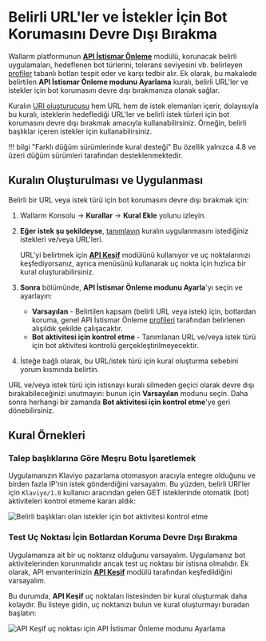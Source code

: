 # Belirli URL'ler ve İstekler İçin Bot Korumasını Devre Dışı Bırakma

Wallarm platformunun [**API İstismar Önleme**](../../about-wallarm/api-abuse-prevention.md) modülü, korunacak belirli uygulamaları, hedeflenen bot türlerini, tolerans seviyesini vb. belirleyen [profiler](../../user-guides/api-abuse-prevention.md) tabanlı botları tespit eder ve karşı tedbir alır. Ek olarak, bu makalede belirtilen **API İstismar Önleme modunu Ayarlama** kuralı, belirli URL'ler ve istekler için bot korumasını devre dışı bırakmanıza olanak sağlar.

Kuralın [URI oluşturucusu](../../user-guides/rules/add-rule.md#uri-constructor) hem URL hem de istek elemanları içerir, dolayısıyla bu kuralı, isteklerin hedeflediği URL'ler ve belirli istek türleri için bot korumasını devre dışı bırakmak amacıyla kullanabilirsiniz. Örneğin, belirli başlıklar içeren istekler için kullanabilirsiniz.

!!! bilgi "Farklı düğüm sürümlerinde kural desteği"
   Bu özellik yalnızca 4.8 ve üzeri düğüm sürümleri tarafından desteklenmektedir.

## Kuralın Oluşturulması ve Uygulanması

Belirli bir URL veya istek türü için bot korumasını devre dışı bırakmak için:

1. Wallarm Konsolu → **Kurallar** → **Kural Ekle** yolunu izleyin.
1. **Eğer istek şu şekildeyse**, [tanımlayın](../../user-guides/rules/add-rule.md#uri-constructor) kuralın uygulanmasını istediğiniz istekleri ve/veya URL'leri.

    URL'yi belirtmek için [**API Keşif**](../../about-wallarm/api-discovery.md) modülünü kullanıyor ve uç noktalarınızı keşfediyorsanız, ayrıca menüsünü kullanarak uç nokta için hızlıca bir kural oluşturabilirsiniz.

1. **Sonra** bölümünde, **API İstismar Önleme modunu Ayarla**'yı seçin ve ayarlayın:

    * **Varsayılan** - Belirtilen kapsam (belirli URL veya istek) için, botlardan koruma, genel API İstismar Önleme [profileri](../../user-guides/api-abuse-prevention.md) tarafından belirlenen alışıldık şekilde çalışacaktır.
    * **Bot aktivitesi için kontrol etme** - Tanımlanan URL ve/veya istek türü için bot aktivitesi kontrolü gerçekleştirilmeyecektir.

1. İsteğe bağlı olarak, bu URL/istek türü için kural oluşturma sebebini yorum kısmında belirtin.

URL ve/veya istek türü için istisnayı kuralı silmeden geçici olarak devre dışı bırakabileceğinizi unutmayın: bunun için **Varsayılan** modunu seçin. Daha sonra herhangi bir zamanda **Bot aktivitesi için kontrol etme**'ye geri dönebilirsiniz.

## Kural Örnekleri

### Talep başlıklarına Göre Meşru Botu İşaretlemek

Uygulamanızın Klaviyo pazarlama otomasyon aracıyla entegre olduğunu ve birden fazla IP'nin istek gönderdiğini varsayalım. Bu yüzden, belirli URI'ler için `Klaviyo/1.0` kullanıcı aracından gelen GET isteklerinde otomatik (bot) aktiviteleri kontrol etmeme kararı aldık:

![Belirli başlıkları olan istekler için bot aktivitesi kontrol etme](../../images/user-guides/rules/api-abuse-url-request.png)

### Test Uç Noktası İçin Botlardan Koruma Devre Dışı Bırakma

Uygulamanıza ait bir uç noktanız olduğunu varsayalım. Uygulamanız bot aktivitelerinden korunmalıdır ancak test uç noktası bir istisna olmalıdır. Ek olarak, API envanterinizin [**API Keşif**](../../about-wallarm/api-discovery.md) modülü tarafından keşfedildiğini varsayalım.

Bu durumda, **API Keşif** uç noktaları listesinden bir kural oluşturmak daha kolaydır. Bu listeye gidin, uç noktanızı bulun ve kural oluşturmayı buradan başlatın:

![API Keşif uç noktası için API İstismar Önleme modunu Ayarlama](../../images/user-guides/rules/api-abuse-url.png)